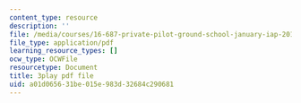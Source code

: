 ```yaml
---
content_type: resource
description: ''
file: /media/courses/16-687-private-pilot-ground-school-january-iap-2019/a01d065631be015e983d32684c290681_xsO2Ip6eiaY.pdf
file_type: application/pdf
learning_resource_types: []
ocw_type: OCWFile
resourcetype: Document
title: 3play pdf file
uid: a01d0656-31be-015e-983d-32684c290681
---
```


